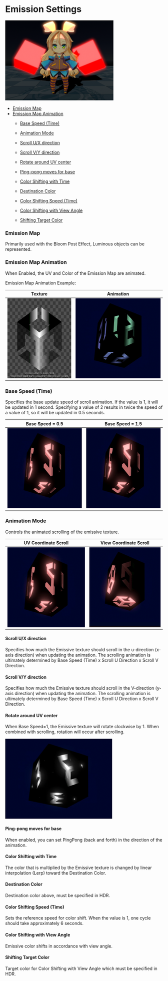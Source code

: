 # Emission Settings
<img src="images/EmissiveAnimation.png" height="256">


* [Emission Map](#emission-map)
* [Emission Map Animation](#emission-map-animation)
  * [Base Speed (Time)](#base-speed-time)
  * [Animation Mode](#animation-mode)
  * [Scroll U/X direction](#scroll-ux-direction)
  * [Scroll V/Y direction](#scroll-vy-direction)
  * [Rotate around UV center](#rotate-around-uv-center)
  * [Ping-pong moves for base](#ping-pong-moves-for-base)

  * [Color Shifting with Time](#color-shifting-speed-time)
  * [Destination Color](#destination-color)
  * [Color Shifting Speed (Time)](#color-shifting-speed-time)

  * [Color Shifting with View Angle](#color-shifting-with-view-angle)
  * [Shifting Target Color](#shifting-target-color)


### Emission Map
Primarily used with the Bloom Post Effect, Luminous objects can be represented.

### Emission Map Animation
When Enabled, the UV and Color of the Emission Map are animated.

Emission Map Animation Example:

| Texture | Animation |
| -- | --|
| <img src="images/EmissionMapSample.png" height="256">| <img src="images/EmissionAnimation.gif" height="256"> |




### Base Speed (Time)
Specifies the base update speed of scroll animation. If the value is 1, it will be updated in 1 second. Specifying a value of 2 results in twice the speed of a value of 1, so it will be updated in 0.5 seconds.

| Base Speed = 0.5 | Base Speed = 1.5 |
| -- | --|
| <img src="images/EmissionMapBaseSpeedHalf.gif" height="256">| <img src="images/EmissionMapBaseSpeedOneAndHalf.gif" height="256"> |


### Animation Mode
Controls the animated scrolling of the emissive texture.

| UV Coordinate Scroll | View Coordinate Scroll |
| -- | --|
| <img src="images/EmissionMapBaseSpeedHalf.gif" height="256">| <img src="images/EmissionMapViewCoordinateScroll.gif" height="256"> |


#### Scroll U/X direction
Specifies how much the Emissive texture should scroll in the u-direction (x-axis direction) when updating the animation. The scrolling animation is ultimately determined by Base Speed (Time) x Scroll U Direction x Scroll V Direction.

#### Scroll V/Y direction
Specifies how much the Emissive texture should scroll in the V-direction (y-axis direction) when updating the animation. The scrolling animation is ultimately determined by Base Speed (Time) x Scroll U Direction x Scroll V Direction.

#### Rotate around UV center
When Base Speed=1, the Emissive texture will rotate clockwise by 1. When combined with scrolling, rotation will occur after scrolling.

<img src="images/RotateAroundUVCenter3.gif" height="256">

#### Ping-pong moves for base
When enabled, you can set PingPong (back and forth) in the direction of the animation.

#### Color Shifting with Time
The color that is multiplied by the Emissive texture is changed by linear interpolation (Lerp) toward the Destination Color.

#### Destination Color
Destination color above, must be specified in HDR.

#### Color Shifting Speed (Time)
Sets the reference speed for color shift. When the value is 1, one cycle should take approximately 6 seconds.

#### Color Shifting with View Angle
Emissive color shifts in accordance with view angle.

#### Shifting Target Color
Target color for Color Shifting with View Angle which must be specified in HDR.